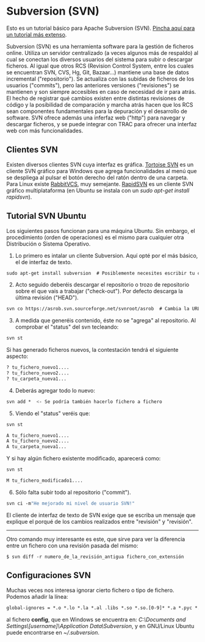# Subversion (SVN)

Esto es un tutorial básico para Apache Subversion (SVN). [Pincha aquí para un tutorial más extenso](http://www.hasheado.com/usando-subversion-desde-la-linea-de-comandos.html).

Subversion (SVN) es una herramienta software para la gestión de ficheros online. Utiliza un servidor centralizado (a veces algunos más de respaldo) al cual se conectan los diversos usuarios del sistema para subir o descargar ficheros. Al igual que otros RCS (Revision Control System, entre los cuales se encuentran SVN, CVS, Hg, Git, Bazaar...) mantiene una base de datos incremental ("repositorio"). Se actualiza con las subidas de ficheros de los usuarios ("commits"), pero las anteriores versiones ("revisiones") se mantienen y son siempre accesibles en caso de necesidad de ir para atrás. El hecho de registrar qué cambios existen entre distintas revisiones de código y la posibilidad de comparación y marcha atrás hacen que los RCS sean componentes fundamentales para la depuración y el desarrollo de software. SVN ofrece además una inferfaz web ("http") para navegar y descargar ficheros, y se puede integrar con TRAC para ofrecer una interfaz web con más funcionalidades.

## Clientes SVN

Existen diversos clientes SVN cuya interfaz es gráfica. [Tortoise SVN](http://tortoisesvn.net/downloads) es un cliente SVN gráfico para Windows que agrega funcionalidades al menú que se despliega al pulsar el botón derecho del ratón dentro de una carpeta. Para Linux existe [RabbitVCS](http://www.rabbitvcs.org), muy semejante. [RapidSVN](http://rapidsvn.tigris.org) es un cliente SVN gráfico
multiplataforma (en Ubuntu se instala con un *sudo apt-get install rapidsvn*).

## Tutorial SVN Ubuntu

Los siguientes pasos funcionan para una máquina Ubuntu. Sin embargo, el procedimiento (orden de operaciones) es el mismo para cualquier otra Distribución o Sistema Operativo.

1. Lo primero es intalar un cliente Subversion. Aquí opté por el más básico, el de interfaz de texto.

```bash
sudo apt-get install subversion  # Posiblemente necesites escribir tu contraseña de sudo
```

2. Acto seguido deberéis descargar el repositorio o trozo de repositorio sobre el que vais a trabajar ("check-out"). Por defecto descarga la última revisión ("HEAD").

```bash
svn co https://asrob.svn.sourceforge.net/svnroot/asrob  # Cambia la URL (http...) por la del repositorio en cuestión. Posiblemente necesites escribir tu contraseña de usuario del repositorio
```

3. A medida que generéis contenido, éste no se "agrega" al repositorio. Al comprobar el "status" del svn tecleando:

```bash
svn st
```

Si has generado ficheros nuevos, la contestación tendrá el siguiente aspecto:
```bash
? tu_fichero_nuevo1....
? tu_fichero_nuevo2....
? tu_carpeta_nueva1...
```

4. Deberás agregar todo lo nuevo:

```bash
svn add *  <- Se podría también hacerlo fichero a fichero
```

5. Viendo el "status" veréis que:

```bash
svn st

A tu_fichero_nuevo1....
A tu_fichero_nuevo2....
A tu_carpeta_nueva1...
```

Y si hay algún fichero existente modificado, aparecerá como:

```bash
svn st

M tu_fichero_modificado1....
```

6. Sólo falta subir todo al repositorio ("commit").

```bash
svn ci -m"He mejorado mi nivel de usuario SVN!"
```

El cliente de interfaz de texto de SVN exige que se escriba un mensaje
que explique el porqué de los cambios realizados entre "revisión" y
"revisión".

-----

Otro comando muy interesante es este, que sirve para ver la diferencia
entre un fichero con una revisión pasada del mismo:

`$ svn diff -r numero_de_la_revisión_antigua fichero_con_extensión`

## Configuraciones SVN

Muchas veces nos interesa ignorar cierto fichero o tipo de fichero.
Podemos añadir la línea:

```bash
global-ignores = *.o *.lo *.la *.al .libs *.so *.so.[0-9]* *.a *.pyc *.pyo Thumbs.db *.aux *.blg *.out *.lof *.suo build
```

al fichero **config**, que en Windows se encuentra en: *C:\\Documents and Settings\\\[username\]\\Application Data\\Subversion*, y en GNU/Linux Ubuntu puede encontrarse en *~/.subversion*.
